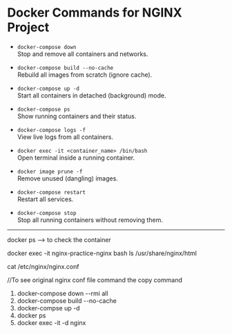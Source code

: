 # Docker Commands for NGINX Project

- `docker-compose down`  
  Stop and remove all containers and networks.

- `docker-compose build --no-cache`  
  Rebuild all images from scratch (ignore cache).

- `docker-compose up -d`  
  Start all containers in detached (background) mode.

- `docker-compose ps`  
  Show running containers and their status.

- `docker-compose logs -f`  
  View live logs from all containers.

- `docker exec -it <container_name> /bin/bash`  
  Open terminal inside a running container.

- `docker image prune -f`  
  Remove unused (dangling) images.

- `docker-compose restart`  
  Restart all services.

- `docker-compose stop`  
  Stop all running containers without removing them.

---

docker ps --> to check the container

docker exec -it nginx-practice-nginx bash
ls /usr/share/nginx/html

cat /etc/nginx/nginx.conf

//To see original nginx conf file command the copy command

1. docker-compose down --rmi all
2. docker-compose build --no-cache
3. docker-compse up -d
4. docker ps
5. docker exec -it -d nginx
